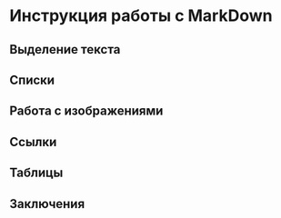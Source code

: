 # Инструкция работы с MarkDown

## Выделение текста

## Списки 

## Работа с изображениями 

## Ссылки

## Таблицы

## Заключения 